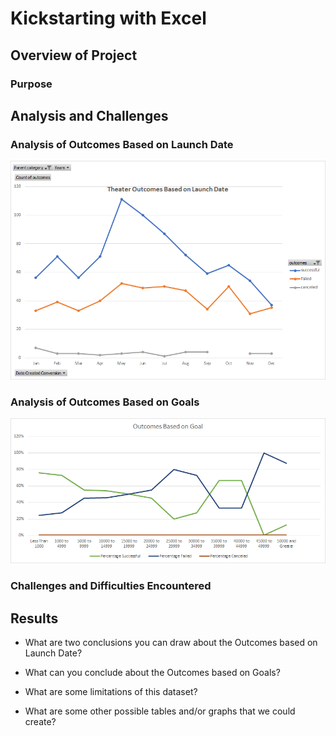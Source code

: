 # Kickstarting with Excel

## Overview of Project

### Purpose

## Analysis and Challenges

### Analysis of Outcomes Based on Launch Date
![GitHub](/Resources/Theater_Outcomes_vs_Launch.png)
### Analysis of Outcomes Based on Goals
![GitHub](/Resources/Outcomes_vs_Goals.png)
### Challenges and Difficulties Encountered

## Results

- What are two conclusions you can draw about the Outcomes based on Launch Date?

- What can you conclude about the Outcomes based on Goals?

- What are some limitations of this dataset?

- What are some other possible tables and/or graphs that we could create?
